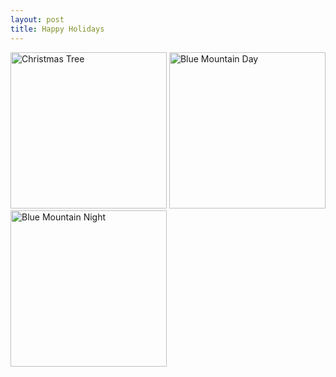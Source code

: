 ```yaml
---
layout: post
title: Happy Holidays
---
```


<img src="{{ site.baseurl }}/images/christmas-tree.jpg" alt="Christmas Tree" style="width: 250px;"/>
<img src="{{ site.baseurl }}/images/blue-mountain-day.jpg" alt="Blue Mountain Day" style="width: 250px;"/>
<img src="{{ site.baseurl }}/images/blue-mountain-night.jpg" alt="Blue Mountain Night" style="width: 250px;"/>
